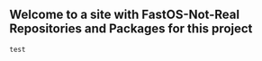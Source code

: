 ## Welcome to a site with FastOS-Not-Real Repositories and Packages for this project

```markdown
test
```

